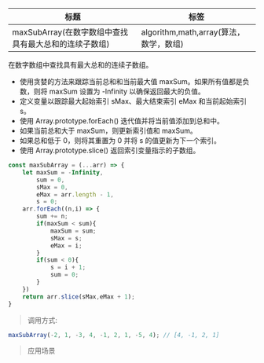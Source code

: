 |  标题   | 标签  |
|  ----  | ----  |
| maxSubArray(在数字数组中查找具有最大总和的连续子数组) | algorithm,math,array(算法，数学，数组) |

在数字数组中查找具有最大总和的连续子数组。

* 使用贪婪的方法来跟踪当前总和和当前最大值 maxSum。如果所有值都是负数，则将 maxSum 设置为 -Infinity 以确保返回最大的负值。
* 定义变量以跟踪最大起始索引 sMax、最大结束索引 eMax 和当前起始索引 s。
* 使用 Array.prototype.forEach() 迭代值并将当前值添加到总和中。
* 如果当前总和大于 maxSum，则更新索引值和 maxSum。
* 如果总和低于 0，则将其重置为 0 并将 s 的值更新为下一个索引。
* 使用 Array.prototype.slice() 返回索引变量指示的子数组。

```js
const maxSubArray = (...arr) => {
    let maxSum = -Infinity,
        sum = 0,
        sMax = 0,
        eMax = arr.length - 1,
        s = 0;
    arr.forEach((n,i) => {
        sum += n;
        if(maxSum < sum){
            maxSum = sum;
            sMax = s;
            eMax = i;
        }
        if(sum < 0){
            s = i + 1;
            sum = 0;
        }
    })
    return arr.slice(sMax,eMax + 1);
}
```

> 调用方式:

```js
maxSubArray(-2, 1, -3, 4, -1, 2, 1, -5, 4); // [4, -1, 2, 1]
```

> 应用场景
